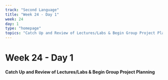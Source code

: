 ```yaml
---
track: "Second Language"
title: "Week 24 - Day 1"
week: 24
day: 1
type: "homepage"
topics: "Catch Up and Review of Lectures/Labs & Begin Group Project Planning"
---
```


# Week 24 - Day 1

#### Catch Up and Review of Lectures/Labs & Begin Group Project Planning


